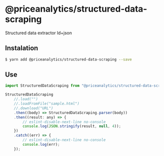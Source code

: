 # @priceanalytics/structured-data-scraping

Structured data extractor ld+json

## Instalation

```bash
$ yarn add @priceanalytics/structured-data-scraping --save
```

## Use

```js
import StructuredDataScraping from "@priceanalytics/structured-data-scraping";

StructuredDataScraping
    //.load("")
    //.loadFromFile("sample.html")
    //.download("URL")
    .then((body) => StructuredDataScraping.parser(body))
    .then((result: any) => {
        // eslint-disable-next-line no-console
        console.log(JSON.stringify(result, null, 4));
    })
    .catch((err) => {
        // eslint-disable-next-line no-console
        console.log(err);
    });
```